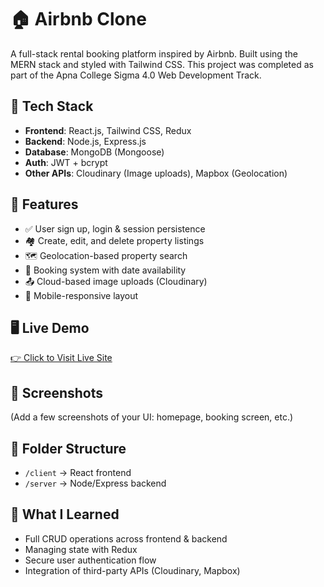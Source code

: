 # 🏠 Airbnb Clone

A full-stack rental booking platform inspired by Airbnb. Built using the MERN stack and styled with Tailwind CSS. This project was completed as part of the Apna College Sigma 4.0 Web Development Track.

## 🔧 Tech Stack
- **Frontend**: React.js, Tailwind CSS, Redux
- **Backend**: Node.js, Express.js
- **Database**: MongoDB (Mongoose)
- **Auth**: JWT + bcrypt
- **Other APIs**: Cloudinary (Image uploads), Mapbox (Geolocation)

## 🚀 Features
- ✅ User sign up, login & session persistence
- 🏘️ Create, edit, and delete property listings
- 🗺️ Geolocation-based property search
- 📆 Booking system with date availability
- 📤 Cloud-based image uploads (Cloudinary)
- 📱 Mobile-responsive layout

## 🖥️ Live Demo
[👉 Click to Visit Live Site](https://your-deployment-link.com)

## 📸 Screenshots
(Add a few screenshots of your UI: homepage, booking screen, etc.)

## 📂 Folder Structure
- `/client` → React frontend
- `/server` → Node/Express backend

## 🧠 What I Learned
- Full CRUD operations across frontend & backend
- Managing state with Redux
- Secure user authentication flow
- Integration of third-party APIs (Cloudinary, Mapbox)
